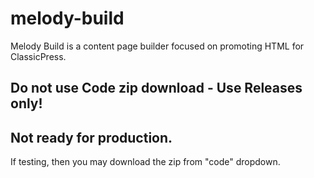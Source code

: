 # melody-build
Melody Build is a content page builder focused on promoting HTML for ClassicPress. 

## Do not use Code zip download - Use Releases only!
## Not ready for production.

If testing, then you may download the zip from "code" dropdown.
